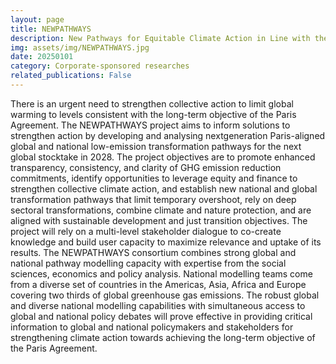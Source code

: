 ```yaml
---
layout: page
title: NEWPATHWAYS
description: New Pathways for Equitable Climate Action in Line with the Paris Agreement and Sustainable Development
img: assets/img/NEWPATHWAYS.jpg
date: 20250101
category: Corporate-sponsored researches
related_publications: False
---
```


There is an urgent need to strengthen collective action to limit global warming to levels consistent with the long-term objective of the Paris Agreement. The NEWPATHWAYS project aims to inform solutions to strengthen action by developing and analysing nextgeneration Paris-aligned global and national low-emission transformation pathways for the next global stocktake in 2028. The project objectives are to promote enhanced transparency, consistency, and clarity of GHG emission reduction commitments, identify opportunities to leverage equity and finance to strengthen collective climate action, and establish new national and global transformation pathways that limit temporary overshoot, rely on deep sectoral transformations, combine climate and nature protection, and are aligned with sustainable development and just transition objectives. The project will rely on a multi-level stakeholder dialogue to co-create knowledge and build user capacity to maximize relevance and uptake of its results. The NEWPATHWAYS consortium combines strong global and national pathway modelling capacity with expertise from the social sciences, economics and policy analysis. National modelling teams come from a diverse set of countries in the Americas, Asia, Africa and Europe covering two thirds of global greenhouse gas emissions. The robust global and diverse national modelling capabilities with simultaneous access to global and national policy debates will prove effective in providing critical information to global and national policymakers and stakeholders for strengthening climate action towards achieving the long-term objective of the Paris Agreement.